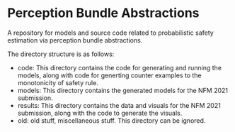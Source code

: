 # Perception Bundle Abstractions
A repository for models and source code related to probabilistic safety estimation via perception bundle abstractions. 

The directory structure is as follows:
- code: This directory contains the code for generating and running the models, along with code for generting counter examples to the monotonicity of safety rule.
- models: This directory contains the generated models for the NFM 2021 submission.
- results: This directory contains the data and visuals for the NFM 2021 submission, along with the code to generate the visuals.
- old: old stuff, miscellaneous stuff. This directory can be ignored.

